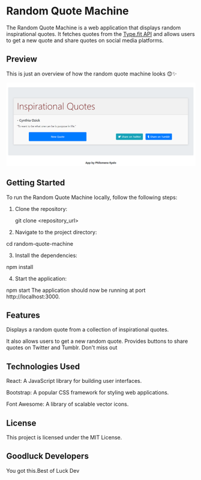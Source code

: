 # Random Quote Machine

The Random Quote Machine is a web application that displays random inspirational quotes. It fetches quotes from the [Type.fit API](https://type.fit/api/quotes) and allows users to get a new quote and share quotes on social media platforms.

## Preview

This is just an overview of how the random quote machine looks 😊✨

![Preview](Quotes.png)

## Getting Started

To run the Random Quote Machine locally, follow the following steps:

1. Clone the repository:

   git clone <repository_url>
   
2. Navigate to the project directory:

cd random-quote-machine

3. Install the dependencies:

npm install

4. Start the application:

npm start
The application should now be running at port http://localhost:3000.

## Features

Displays a random quote from a collection of inspirational quotes.

It also allows users to get a new random quote.
Provides buttons to share quotes on Twitter and Tumblr. Don't miss out


## Technologies Used

React: A JavaScript library for building user interfaces.

Bootstrap: A popular CSS framework for styling web applications.

Font Awesome: A library of scalable vector icons.

## License

This project is licensed under the MIT License.

## Goodluck Developers 

You got this.Best of Luck Dev